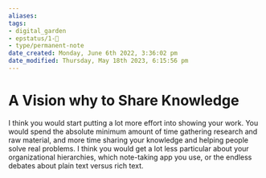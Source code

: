 ```yaml
---
aliases: 
tags: 
- digital_garden
- epstatus/1-🌱
- type/permanent-note
date_created: Monday, June 6th 2022, 3:36:02 pm
date_modified: Thursday, May 18th 2023, 6:15:56 pm
---
```

# A Vision why to Share Knowledge
I think you would start putting a lot more effort into showing your work. You would spend the absolute minimum amount of time gathering research and raw material, and more time sharing your knowledge and helping people solve real problems. I think you would get a lot less particular about your organizational hierarchies, which note-taking app you use, or the endless debates about plain text versus rich text.